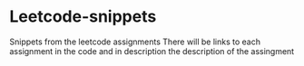 # Leetcode-snippets
Snippets from the leetcode assignments
There will be links to each assignment in the code and in description the description of the assingment
